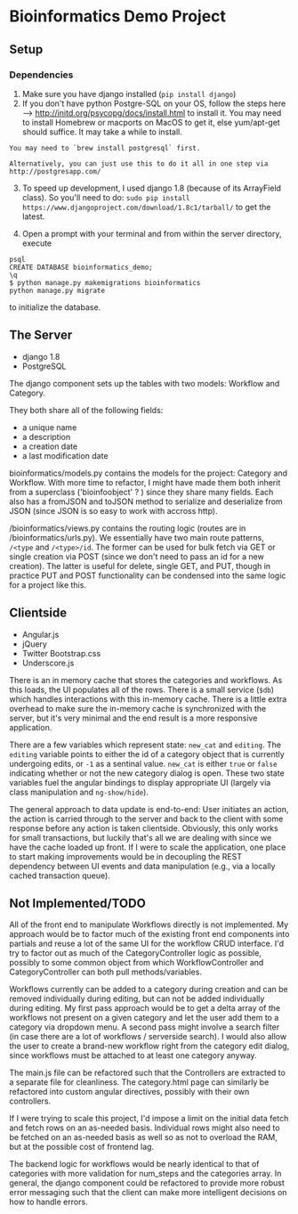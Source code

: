 # Bioinformatics Demo Project

## Setup

### Dependencies
1.    Make sure you have django installed (`pip install django`) 
2.    If you don't have python Postgre-SQL on your OS, follow the steps here --> http://initd.org/psycopg/docs/install.html to install it. You may need to install Homebrew or macports on MacOS to get it, else yum/apt-get should suffice. It may take a while to install.

    You may need to `brew install postgresql` first. 
    
    Alternatively, you can just use this to do it all in one step via http://postgresapp.com/
    
3. To speed up development, I used django 1.8 (because of its ArrayField class). So you'll need to do:
    `sudo pip install https://www.djangoproject.com/download/1.8c1/tarball/` to get the latest. 

4. Open a prompt with your terminal and from within the server directory, execute
  ```
  psql
  CREATE DATABASE bioinformatics_demo;
  \q
  $ python manage.py makemigrations bioinformatics
  python manage.py migrate
  ```
  to initialize the database. 

## The Server

- django 1.8
- PostgreSQL

The django component sets up the tables with two models: Workflow and Category. 

They both share all of the following fields:

- a unique name
- a description
- a creation date 
- a last modification date

bioinformatics/models.py contains the models for the project: Category and Workflow. With more time to refactor,
I might have made them both inherit from a superclass ('bioinfoobject' ? ) since they share many fields. Each 
also has a fromJSON and toJSON method to serialize and deserialize from JSON (since JSON is so easy to work with 
accross http). 

/bioinformatics/views.py contains the routing logic (routes are in /bioinformatics/urls.py). We essentially have
two main route patterns, `/<type` and `/<type>/id`. The former can be used for bulk fetch via GET or single 
creation via POST (since we don't need to pass an id for a new creation). The latter is useful for delete, single
GET, and PUT, though in practice PUT and POST functionality can be condensed into the same logic for a project like
this. 

## Clientside
- Angular.js
- jQuery
- Twitter Bootstrap.css
- Underscore.js

 There is an in memory cache that stores the categories and workflows. As this loads, the UI populates all of the
 rows. There is a small service (`$db`) which handles interactions with this in-memory cache. There is a little
 extra overhead to make sure the in-memory cache is synchronized with the server, but it's very minimal and the
 end result is a more responsive application. 
 
 There are a few variables which represent state: `new_cat` and `editing`. The `editing` variable points to 
 either the id of a category object that is currently undergoing edits, or `-1` as a sentinal value. `new_cat` is
 either `true` or `false` indicating whether or not the new category dialog is open. These two state variables
 fuel the angular bindings to display appropriate UI (largely via class manipulation and `ng-show/hide`). 
 
 The general approach to data update is end-to-end: User initiates an action, the action is carried through to
 the server and back to the client with some response before any action is taken clientside. Obviously, this only
 works for small transactions, but luckily that's all we are dealing with since we have the cache loaded up front. 
 If I were to scale the application, one place to start making improvements would be in decoupling the REST 
 dependency between UI events and data manipulation (e.g., via a locally cached transaction queue). 

## Not Implemented/TODO

 All of the front end to manipulate Workflows directly is not implemented. My approach would be to factor much of 
 the existing front end components into partials and reuse a lot of the same UI for the workflow CRUD interface. 
 I'd try to factor out as much of the CategoryController logic as possible, possibly to some common object from 
 which WorkflowController and CategoryController can both pull methods/variables. 
 
 Workflows currently can be added to a category during creation and can be removed individually during editing,
 but can not be added individually during editing. My first pass approach would be to get a delta array of 
 the workflows not present on a given category and let the user add them to a category via dropdown menu. A
 second pass might involve a search filter (in case there are a lot of workflows / serverside search). I would
 also allow the user to create a brand-new workflow right from the category edit dialog, since workflows
 must be attached to at least one category anyway. 
 
 The main.js file can be refactored such that the Controllers are extracted to a separate file for cleanliness.
 The category.html page can similarly be refactored into custom angular directives, possibly with their own
 controllers. 
 
 If I were trying to scale this project, I'd impose a limit on the initial data fetch and fetch rows on an
 as-needed basis. Individual rows might also need to be fetched on an as-needed basis as well so as not to overload
 the RAM, but at the possible cost of frontend lag. 
 
 The backend logic for workflows would be nearly identical to that of categories with more validation for num_steps
 and the categories array. In general, the django component could be refactored to provide more robust error 
 messaging such that the client can make more intelligent decisions on how to handle errors. 
  
